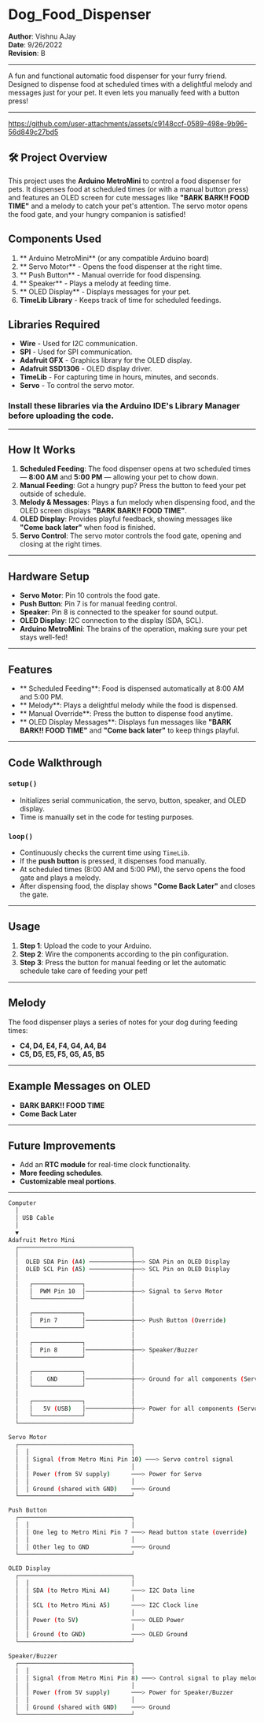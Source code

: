 # Dog_Food_Dispenser 

**Author**: Vishnu AJay  
**Date**: 9/26/2022  
**Revision**: B  

---

A fun and functional automatic food dispenser for your furry friend. Designed to dispense food at scheduled times with a delightful melody and messages just for your pet. It even lets you manually feed with a button press! 

---


https://github.com/user-attachments/assets/c9148ccf-0589-498e-9b96-56d849c27bd5


## 🛠 Project Overview

This project uses the **Arduino MetroMini** to control a food dispenser for pets. It dispenses food at scheduled times (or with a manual button press) and features an OLED screen for cute messages like **"BARK BARK!! FOOD TIME"** and a melody to catch your pet's attention. The servo motor opens the food gate, and your hungry companion is satisfied!

##  Components Used

1. ** Arduino MetroMini** (or any compatible Arduino board)
2. ** Servo Motor** - Opens the food dispenser at the right time.
3. ** Push Button** - Manual override for food dispensing.
4. ** Speaker** - Plays a melody at feeding time.
5. ** OLED Display** - Displays messages for your pet.
6. **TimeLib Library** - Keeps track of time for scheduled feedings.

##  Libraries Required

- **Wire** - Used for I2C communication.
- **SPI** - Used for SPI communication.
- **Adafruit GFX** - Graphics library for the OLED display.
- **Adafruit SSD1306** - OLED display driver.
- **TimeLib** - For capturing time in hours, minutes, and seconds.
- **Servo** - To control the servo motor.

###  **Install these libraries via the Arduino IDE's Library Manager before uploading the code.**

---

##  How It Works

1. **Scheduled Feeding**: The food dispenser opens at two scheduled times — **8:00 AM** and **5:00 PM** — allowing your pet to chow down.
2. **Manual Feeding**: Got a hungry pup? Press the button to feed your pet outside of schedule.
3. **Melody & Messages**: Plays a fun melody when dispensing food, and the OLED screen displays **"BARK BARK!! FOOD TIME"**.
4. **OLED Display**: Provides playful feedback, showing messages like **"Come back later"** when food is finished.
5. **Servo Control**: The servo motor controls the food gate, opening and closing at the right times.

---

##  Hardware Setup

- **Servo Motor**: Pin 10 controls the food gate.
- **Push Button**: Pin 7 is for manual feeding control.
- **Speaker**: Pin 8 is connected to the speaker for sound output.
- **OLED Display**: I2C connection to the display (SDA, SCL).
- **Arduino MetroMini**: The brains of the operation, making sure your pet stays well-fed!

---

##  Features

- ** Scheduled Feeding**: Food is dispensed automatically at 8:00 AM and 5:00 PM.
- ** Melody**: Plays a delightful melody while the food is dispensed.
- ** Manual Override**: Press the button to dispense food anytime.
- ** OLED Display Messages**: Displays fun messages like **"BARK BARK!! FOOD TIME"** and **"Come back later"** to keep things playful.

---

##  Code Walkthrough

### `setup()`

- Initializes serial communication, the servo, button, speaker, and OLED display.
- Time is manually set in the code for testing purposes.
  
### `loop()`

- Continuously checks the current time using `TimeLib`.
- If the **push button** is pressed, it dispenses food manually.
- At scheduled times (8:00 AM and 5:00 PM), the servo opens the food gate and plays a melody.
- After dispensing food, the display shows **"Come Back Later"** and closes the gate.

---

##  Usage

1. **Step 1**: Upload the code to your Arduino.
2. **Step 2**: Wire the components according to the pin configuration.
3. **Step 3**: Press the button for manual feeding or let the automatic schedule take care of feeding your pet!

---


##  Melody

The food dispenser plays a series of notes for your dog during feeding times:
- **C4, D4, E4, F4, G4, A4, B4** 
- **C5, D5, E5, F5, G5, A5, B5**

---

##  Example Messages on OLED

- **BARK BARK!! FOOD TIME** 
- **Come Back Later** 

---

##  Future Improvements

- Add an **RTC module** for real-time clock functionality.
- **More feeding schedules**.
- **Customizable meal portions**.

---

```bash
Computer
  │
  │ USB Cable
  │
  ▼
Adafruit Metro Mini
  ┌────────────────────────────────┐
  │                                │
  │  OLED SDA Pin (A4) ────────────┼──> SDA Pin on OLED Display
  │  OLED SCL Pin (A5) ────────────┼──> SCL Pin on OLED Display
  │                                │
  │   ┌──────────────┐             │
  │   │  PWM Pin 10  │─────────────┼──> Signal to Servo Motor
  │   └──────────────┘             │
  │                                │
  │   ┌──────────────┐             │
  │   │  Pin 7       │─────────────┼──> Push Button (Override)
  │   └──────────────┘             │
  │                                │
  │   ┌──────────────┐             │
  │   │  Pin 8       │─────────────┼──> Speaker/Buzzer
  │   └──────────────┘             │
  │                                │
  │   ┌──────────────┐             │
  │   │    GND       │─────────────┼──> Ground for all components (Servo, Button, OLED, Buzzer)
  │   └──────────────┘             │
  │                                │
  │   ┌──────────────┐             │
  │   │   5V (USB)   │─────────────┼──> Power for all components (Servo, Button, OLED, Buzzer)
  │   └──────────────┘             │
  └────────────────────────────────┘

Servo Motor
  ┌────────────────────────────────┐
  │  │                             │
  │  │ Signal (from Metro Mini Pin 10) ───> Servo control signal
  │  │                             │
  │  │ Power (from 5V supply)      ───> Power for Servo
  │  │                             │
  │  │ Ground (shared with GND)    ───> Ground
  └────────────────────────────────┘

Push Button
  ┌────────────────────────────────┐
  │  │                             │
  │  │ One leg to Metro Mini Pin 7 ───> Read button state (override)
  │  │                             │
  │  │ Other leg to GND            ───> Ground
  └────────────────────────────────┘

OLED Display
  ┌────────────────────────────────┐
  │  │                             │
  │  │ SDA (to Metro Mini A4)      ───> I2C Data line
  │  │                             │
  │  │ SCL (to Metro Mini A5)      ───> I2C Clock line
  │  │                             │
  │  │ Power (to 5V)               ───> OLED Power
  │  │                             │
  │  │ Ground (to GND)             ───> OLED Ground
  └────────────────────────────────┘

Speaker/Buzzer
  ┌────────────────────────────────┐
  │  │                             │
  │  │ Signal (from Metro Mini Pin 8) ───> Control signal to play melody
  │  │                             │
  │  │ Power (from 5V supply)      ───> Power for Speaker/Buzzer
  │  │                             │
  │  │ Ground (shared with GND)    ───> Ground
  └────────────────────────────────┘
```

